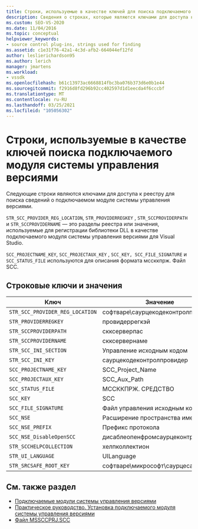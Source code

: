 ```yaml
---
title: Строки, используемые в качестве ключей для поиска подключаемого модуля системы управления версиями
description: Сведения о строках, которые являются ключами для доступа к реестру, чтобы найти сведения о подключаемом модуле системы управления версиями.
ms.custom: SEO-VS-2020
ms.date: 11/04/2016
ms.topic: conceptual
helpviewer_keywords:
- source control plug-ins, strings used for finding
ms.assetid: c1e31f76-42a1-4c3d-afb2-664044ef12fd
author: leslierichardson95
ms.author: lerich
manager: jmartens
ms.workload:
- vssdk
ms.openlocfilehash: b61c13973ac6668814fbc3ba076b373d6e0b1e44
ms.sourcegitcommit: f2916d8fd296b92cc402597d1d1eecda4f6cccbf
ms.translationtype: MT
ms.contentlocale: ru-RU
ms.lasthandoff: 03/25/2021
ms.locfileid: "105056302"
---
```

# <a name="strings-used-as-keys-for-finding-a-source-control-plug-in"></a>Строки, используемые в качестве ключей поиска подключаемого модуля системы управления версиями
Следующие строки являются ключами для доступа к реестру для поиска сведений о подключаемом модуле системы управления версиями.

 `STR_SCC_PROVIDER_REG_LOCATION`, `STR_PROVIDERREGKEY` , `STR_SCCPROVIDERPATH` и `STR_SCCPROVIDERNAME` — это разделы реестра или значения, используемые для регистрации библиотеки DLL в качестве подключаемого модуля системы управления версиями для Visual Studio.

 `SCC_PROJECTNAME_KEY`, `SCC_PROJECTAUX_KEY` , `SCC_KEY, SCC_FILE_SIGNATURE` и `SCC_STATUS_FILE` используются для описания формата мссккпрж. Файл SCC.

## <a name="string-keys-and-values"></a>Строковые ключи и значения

|Ключ|Значение|
|---------|-----------|
|`STR_SCC_PROVIDER_REG_LOCATION`|софтваре\саурцекодеконтролпровидер|
|`STR_PROVIDERREGKEY`|провидеррегкэй|
|`STR_SCCPROVIDERPATH`|скксерверпас|
|`STR_SCCPROVIDERNAME`|скксервернаме|
|`STR_SCC_INI_SECTION`|Управление исходным кодом|
|`STR_SCC_INI_KEY`|саурцекодеконтролпровидер|
|`SCC_PROJECTNAME_KEY`|SCC_Project_Name|
|`SCC_PROJECTAUX_KEY`|SCC_Aux_Path|
|`SCC_STATUS_FILE`|МССККПРЖ. СРЕДСТВО|
|`SCC_KEY`|SCC|
|`SCC_FILE_SIGNATURE`|Файл управления исходным кодом|
|`SCC_NSE`|Расширение пространства имен|
|`SCC_NSE_PREFIX`|Префикс протокола|
|`SCC_NSE_DisableOpenSCC`|дисаблеопенфромсаурцеконтрол|
|`STR_SCCHELPCOLLECTION`|хелпколлектион|
|`STR_UI_LANGUAGE`|UILanguage|
|`STR_SRCSAFE_ROOT_KEY`|софтваре\микрософт\саурцесафе|

## <a name="see-also"></a>См. также раздел
- [Подключаемые модули системы управления версиями](../extensibility/source-control-plug-ins.md)
- [Практическое руководство. Установка подключаемого модуля системы управления версиями](../extensibility/internals/how-to-install-a-source-control-plug-in.md)
- [Файл MSSCCPRJ.SCC](../extensibility/mssccprj-scc-file.md)
